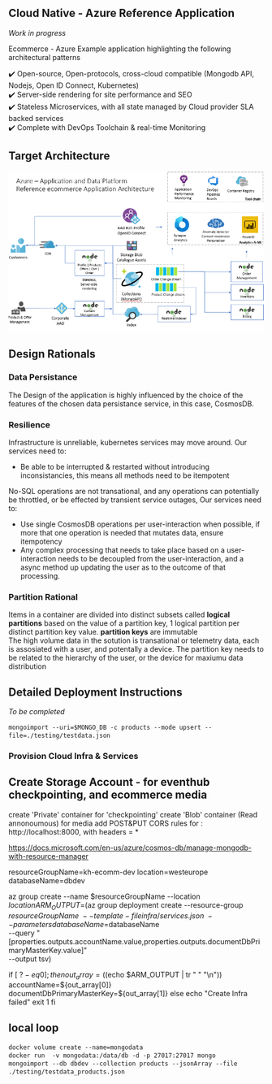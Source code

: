 

## Cloud Native - Azure Reference Application 

 _Work in progress_

Ecommerce - Azure Example application highlighting the following architectural patterns

 :heavy_check_mark:  Open-source, Open-protocols, cross-cloud compatible (Mongodb API, Nodejs, Open ID Connect, Kubernetes)  
 :heavy_check_mark:  Server-side rendering for site performance and SEO  
 :heavy_check_mark:  Stateless Microservices, with all state managed by Cloud provider SLA backed services  
 :heavy_check_mark: Complete with DevOps Toolchain & real-time Monitoring  


## Target Architecture

![portal-image](docs/arch.png)


## Design Rationals

### Data Persistance

The Design of the application is highly influenced by the choice of the features of the chosen data persistance service, in this case, CosmosDB.

### Resilience

Infrastructure is unreliable, kubernetes services may move around.  Our services need to:
 * Be able to be interrupted & restarted without introducing inconsistancies, this means all methods need to be itempotent
 
No-SQL operations are not transational, and any operations can potentially be throttled, or be effected by transient service outages, Our services need to:
 * Use single CosmosDB operations per user-interaction when possible, if more that one operation is needed that mutates data, ensure itempotency
 * Any complex processing that needs to take place based on a user-interaction needs to be decoupled from the user-interaction, and a async method up updating the user as to the outcome of that processing.


### Partition Rational

Items in a container are divided into distinct subsets called __logical partitions__ based on the value of a partition key, 1 logical partition per distinct partition key value.  __partition keys__ are immutable  
The high volume data in the sotution is transational or telemetry data, each is assosiated with a user, and potentally a device.  The partition key needs to be related to the hierarchy of the user, or the device for maxiumu data distribution



## Detailed Deployment Instructions

_To be completed_

```
mongoimport --uri=$MONGO_DB -c products --mode upsert --file=./testing/testdata.json
```

### Provision Cloud Infra & Services

##  Create Storage Account - for eventhub checkpointing, and ecommerce media
create 'Private' container for 'checkpointing'
create 'Blob' container (Read annonoumous)  for media
add POST&PUT CORS rules for : http://localhost:8000, with headers = *



https://docs.microsoft.com/en-us/azure/cosmos-db/manage-mongodb-with-resource-manager

resourceGroupName=kh-ecomm-dev
location=westeurope
databaseName=dbdev

az group create --name $resourceGroupName --location $location
ARM_OUTPUT=$(az group deployment create --resource-group $resourceGroupName \
    --template-file infra/services.json  \
    --parameters databaseName=$databaseName \
    --query "[properties.outputs.accountName.value,properties.outputs.documentDbPrimaryMasterKey.value]" \
    --output tsv)

if [ $? -eq 0 ] ; then
    out_array=($(echo $ARM_OUTPUT | tr " " "\n"))
    accountName=${out_array[0]}
    documentDbPrimaryMasterKey=${out_array[1]}
else
    echo "Create Infra failed"
    exit 1
fi

## local loop

```
docker volume create --name=mongodata
docker run  -v mongodata:/data/db -d -p 27017:27017 mongo
mongoimport --db dbdev --collection products --jsonArray --file ./testing/testdata_products.json
```
